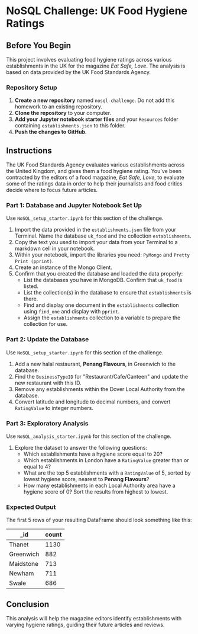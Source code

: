 # NoSQL Challenge: UK Food Hygiene Ratings

## Before You Begin
This project involves evaluating food hygiene ratings across various establishments in the UK for the magazine *Eat Safe, Love*. The analysis is based on data provided by the UK Food Standards Agency.

### Repository Setup
1. **Create a new repository** named `nosql-challenge`. Do not add this homework to an existing repository.
2. **Clone the repository** to your computer.
3. **Add your Jupyter notebook starter files** and your `Resources` folder containing `establishments.json` to this folder.
4. **Push the changes to GitHub**.

## Instructions
The UK Food Standards Agency evaluates various establishments across the United Kingdom, and gives them a food hygiene rating. You've been contracted by the editors of a food magazine, *Eat Safe, Love*, to evaluate some of the ratings data in order to help their journalists and food critics decide where to focus future articles.

### Part 1: Database and Jupyter Notebook Set Up
Use `NoSQL_setup_starter.ipynb` for this section of the challenge.

1. Import the data provided in the `establishments.json` file from your Terminal. Name the database `uk_food` and the collection `establishments`.
2. Copy the text you used to import your data from your Terminal to a markdown cell in your notebook.
3. Within your notebook, import the libraries you need: `PyMongo` and `Pretty Print (pprint)`.
4. Create an instance of the Mongo Client.
5. Confirm that you created the database and loaded the data properly:
   - List the databases you have in MongoDB. Confirm that `uk_food` is listed.
   - List the collection(s) in the database to ensure that `establishments` is there.
   - Find and display one document in the `establishments` collection using `find_one` and display with `pprint`.
   - Assign the `establishments` collection to a variable to prepare the collection for use.

### Part 2: Update the Database
Use `NoSQL_setup_starter.ipynb` for this section of the challenge.

1. Add a new halal restaurant, **Penang Flavours**, in Greenwich to the database.
2. Find the `BusinessTypeID` for "Restaurant/Cafe/Canteen" and update the new restaurant with this ID.
3. Remove any establishments within the Dover Local Authority from the database.
4. Convert latitude and longitude to decimal numbers, and convert `RatingValue` to integer numbers.

### Part 3: Exploratory Analysis
Use `NoSQL_analysis_starter.ipynb` for this section of the challenge.

1. Explore the dataset to answer the following questions:
   - Which establishments have a hygiene score equal to 20?
   - Which establishments in London have a `RatingValue` greater than or equal to 4?
   - What are the top 5 establishments with a `RatingValue` of 5, sorted by lowest hygiene score, nearest to **Penang Flavours**?
   - How many establishments in each Local Authority area have a hygiene score of 0? Sort the results from highest to lowest.

### Expected Output
The first 5 rows of your resulting DataFrame should look something like this:

| _id      | count |
|----------|-------|
| Thanet   | 1130  |
| Greenwich| 882   |
| Maidstone| 713   |
| Newham   | 711   |
| Swale    | 686   |

## Conclusion
This analysis will help the magazine editors identify establishments with varying hygiene ratings, guiding their future articles and reviews.

